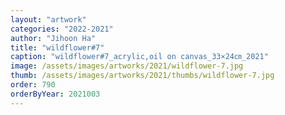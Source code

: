 ```yaml
---
layout: "artwork"
categories: "2022-2021"
author: "Jihoon Ha"
title: "wildflower#7"
caption: "wildflower#7_acrylic,oil on canvas_33×24㎝_2021"
image: /assets/images/artworks/2021/wildflower-7.jpg
thumb: /assets/images/artworks/2021/thumbs/wildflower-7.jpg
order: 790
orderByYear: 2021003
---
```

